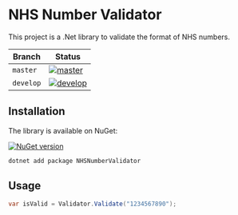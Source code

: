 # NHS Number Validator

This project is a .Net library to validate the format of NHS numbers.


| Branch    | Status                                                                                                                                                                                                        |
|-----------|---------------------------------------------------------------------------------------------------------------------------------------------------------------------------------------------------------------|
| `master`  | [![master](https://github.com/baynezy/NHSNumberValidator/actions/workflows/branch-master.yml/badge.svg?branch=master)](https://github.com/baynezy/NHSNumberValidator/actions/workflows/branch-master.yml)     |
| `develop` | [![develop](https://github.com/baynezy/NHSNumberValidator/actions/workflows/branch-develop.yml/badge.svg?branch=develop)](https://github.com/baynezy/NHSNumberValidator/actions/workflows/branch-develop.yml) |

## Installation

The library is available on NuGet:

[![NuGet version](https://badge.fury.io/nu/NHSNumberValidator.svg)](http://badge.fury.io/nu/NHSNumberValidator)

```powershell
dotnet add package NHSNumberValidator
```

## Usage

```csharp
var isValid = Validator.Validate("1234567890");
```